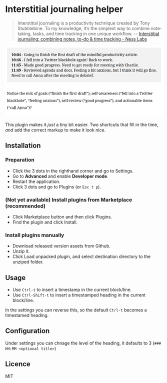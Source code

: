 # Interstitial journaling helper

> Interstitial journaling is a productivity technique created by Tony Stubblebine. To my knowledge, it’s the simplest way to combine note-taking, tasks, and time tracking in one unique workflow. -- [Interstitial journaling: combining notes, to-do & time tracking - Ness Labs](https://nesslabs.com/interstitial-journaling)

![journal](./journal.png)

This plugin makes it *just* a tiny bit easier. Two shortcuts that fill in the time, *and* add the correct markup to make it look nice.

## Installation

### Preparation

- Click the 3 dots in the righthand corner and go to Settings.
- Go to **Advanced** and enable **Developer mode**.
- Restart the application.
- Click 3 dots and go to Plugins (or `Esc t p`).

### (Not yet available) Install plugins from Marketplace (recommended) 

- Click Marketplace button and then click Plugins.
- Find the plugin and click Install.

### Install plugins manually

- Download released version assets from Github.
- Unzip it.
- Click Load unpacked plugin, and select destination directory to the unziped folder.

## Usage

- Use `Ctrl-t` to insert a timestamp in the current block/line.
- Use `Ctrl-Shift-t` to insert a timestamped heading in the current block/line.

In the settings you can reverse this, so the default `Ctrl-t` becomes a timestamed heading.

## Configuration

Under settings you can chnage the level of the heading, it defaults to 3 (`### HH:MM <optional title>`)

## Licence

MIT
